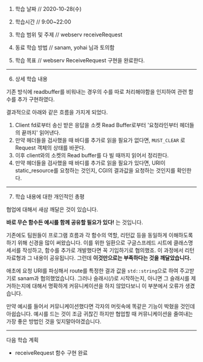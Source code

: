 1. 학습 날짜 // 2020-10-28(수)
2. 학습시간 // 9:00~22:00

3. 학습 범위 및 주제 // webserv receiveRequest
4. 동료 학습 방법 // sanam, yohai 님과 토의함
5. 학습 목표 // webserv ReceiveRequest 구현을 완료한다.

---

6. 상세 학습 내용

기존 방식에 readbuffer를 비워내는 경우의 수를 따로 처리해야함을 인지하여 관련 함수를 추가 구현하였다.

결과적으로 아래와 같은 흐름을 가지게 되었다.

1. Client fd로부터 송신 받은 응답을 소켓 Read Buffer로부터 '요청라인부터 헤더들의 끝까지' 읽어낸다.
2. 만약 헤더들을 검사했을 때 바디를 추가로 읽을 필요가 없다면, `MUST_CLEAR` 로 Request 객체의 상태를 바꾼다.
3. 이후 client와의 소켓의 Read buffer를 다 빌 때까지 읽어서 정리한다.
4. 만약 헤더들을 검사했을 때 바디를 추가로 읽을 필요가 있다면, URI이 static_resource를 요청하는 것인지, CGI의 결과값을 요청하는 것인지를 확인한다.



---

7. 학습 내용에 대한 개인적인 총평

협업에 대해서 새삼 깨달은 것이 있습니다. 

**바로 무슨 함수든 예시를 함께 공유할 필요가 있다!** 는 것입니다.

기존에도 팀원들이 프로그램 흐름과 각 함수의 역할, 리턴값 등을 동일하게 이해하도록 하기 위해 신경을 많이 써왔습니다. 이를 위한 일환으로 구글스프레드 시트에 클래스명세서를 작성하고, 함수를 추가로 개발했다면 꼭 기입하기로 협의했죠. 이 과정에서 리턴자료형과 그 내용이 공유됩니다. 그런데 **이것만으로는 부족하다는 것을 깨달았습니다.**

애초에 요청 URI를 파싱해서 route를 특정한 결과 값을 `std::string`으로 하여 주고받기로 sanam과 협의했었습니다. 그러나 슬래시(/)로 시작하는지, 아니면 그 슬래시를 제거하는지에 대해서 명확하게 커뮤니케이션을 하지 않았다보니 이 부분에서 오류가 생겼습니다. 

만약 예시를 들어서 커뮤니케이션했다면 각자의 머릿속에 똑같은 기능이 박혔을 것인데 아쉽습니다. 예시를 드는 것이 조금 귀찮긴 하지만 협업할 때 커뮤니케이션을 줄여내는 가장 좋은 방법인 것을 잊지말아야겠습니다.

---

다음 학습 계획

- receiveRequest 함수 구현 완료

